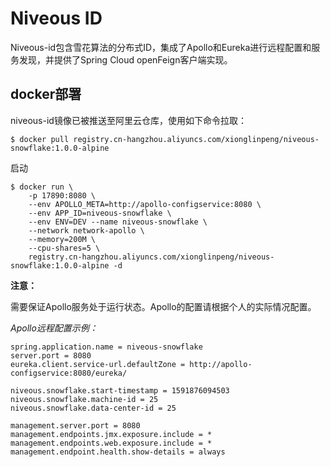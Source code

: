 # Niveous ID
Niveous-id包含雪花算法的分布式ID，集成了Apollo和Eureka进行远程配置和服务发现，并提供了Spring Cloud openFeign客户端实现。

## docker部署
niveous-id镜像已被推送至阿里云仓库，使用如下命令拉取：
```shell
$ docker pull registry.cn-hangzhou.aliyuncs.com/xionglinpeng/niveous-snowflake:1.0.0-alpine
```
启动
```shell
$ docker run \
    -p 17890:8080 \
    --env APOLLO_META=http://apollo-configservice:8080 \
    --env APP_ID=niveous-snowflake \
    --env ENV=DEV --name niveous-snowflake \
    --network network-apollo \
    --memory=200M \
    --cpu-shares=5 \
    registry.cn-hangzhou.aliyuncs.com/xionglinpeng/niveous-snowflake:1.0.0-alpine -d
```
**注意：**

需要保证Apollo服务处于运行状态。Apollo的配置请根据个人的实际情况配置。

*Apollo远程配置示例：*
```properties
spring.application.name = niveous-snowflake
server.port = 8080
eureka.client.service-url.defaultZone = http://apollo-configservice:8080/eureka/

niveous.snowflake.start-timestamp = 1591876094503
niveous.snowflake.machine-id = 25
niveous.snowflake.data-center-id = 25

management.server.port = 8080
management.endpoints.jmx.exposure.include = *
management.endpoints.web.exposure.include = *
management.endpoint.health.show-details = always
```